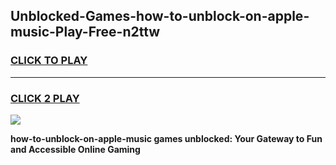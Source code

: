 
## Unblocked-Games-how-to-unblock-on-apple-music-Play-Free-n2ttw
<h3>
<a href="https://premium76.site?title=how-to-unblock-on-apple-music&ref=23A">CLICK TO PLAY</a></h3>
<hr>

<h3>
<a href="https://premium76.site?title=how-to-unblock-on-apple-music&ref=23A">CLICK 2 PLAY</a>
  
</h3>

<a href="https://premium76.site?title=how-to-unblock-on-apple-music&ref=23A"><img src="https://clearcache.store/games.png"></a>


**how-to-unblock-on-apple-music games unblocked: Your Gateway to Fun and Accessible Online Gaming**
